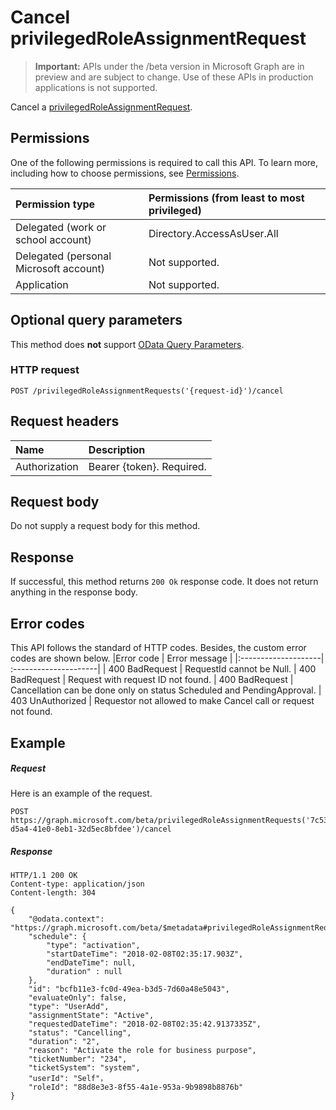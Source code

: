 # Cancel privilegedRoleAssignmentRequest

> **Important:** APIs under the /beta version in Microsoft Graph are in preview and are subject to change. Use of these APIs in production applications is not supported.

Cancel a [privilegedRoleAssignmentRequest](../resources/privilegedRoleAssignmentRequest.md).

## Permissions
One of the following permissions is required to call this API. To learn more, including how to choose permissions, see [Permissions](../../../concepts/permissions_reference.md).

|Permission type                        | Permissions (from least to most privileged)              |
|:--------------------------------------|:---------------------------------------------------------|
|Delegated (work or school account) | Directory.AccessAsUser.All    |
|Delegated (personal Microsoft account) | Not supported. |
|Application                            | Not supported. |

## Optional query parameters
This method does **not** support [OData Query Parameters](../../../concepts/query_parameters.md).

### HTTP request
<!-- { "blockType": "ignored" } -->
```http
POST /privilegedRoleAssignmentRequests('{request-id}')/cancel
```

## Request headers
| Name      |Description|
|:----------|:----------|
| Authorization  | Bearer {token}. Required. |

## Request body
Do not supply a request body for this method.

## Response
If successful, this method returns `200 Ok` response code. It does not return anything in the response body. 

## Error codes
This API follows the standard of HTTP codes. Besides, the custom error codes are shown below.
|Error code     | Error message              |
|:--------------------| :---------------------|
| 400 BadRequest | RequestId cannot be Null.
| 400 BadRequest | Request with request ID not found.
| 400 BadRequest | Cancellation can be done only on status Scheduled and PendingApproval.
| 403 UnAuthorized | Requestor not allowed to make Cancel call or request not found.

## Example
##### Request
Here is an example of the request.
<!-- {
  "blockType": "request",
  "name": "cancel_privilegedRoleAssignmentRequests"
}-->
```http
POST https://graph.microsoft.com/beta/privilegedRoleAssignmentRequests('7c53453e-d5a4-41e0-8eb1-32d5ec8bfdee')/cancel
```

##### Response
<!-- {
  "blockType": "response",
  "truncated": false,
  "@odata.type": "microsoft.graph.privilegedRoleAssignmentRequests"
} -->
```http
HTTP/1.1 200 OK
Content-type: application/json
Content-length: 304

{
    "@odata.context": "https://graph.microsoft.com/beta/$metadata#privilegedRoleAssignmentRequests/$entity",
    "schedule": {
        "type": "activation",
        "startDateTime": "2018-02-08T02:35:17.903Z",
        "endDateTime": null,
        "duration" : null
    },
    "id": "bcfb11e3-fc0d-49ea-b3d5-7d60a48e5043",
    "evaluateOnly": false,
    "type": "UserAdd",
    "assignmentState": "Active",
    "requestedDateTime": "2018-02-08T02:35:42.9137335Z",
    "status": "Cancelling",
    "duration": "2",
    "reason": "Activate the role for business purpose",
    "ticketNumber": "234",
    "ticketSystem": "system",
    "userId": "Self"，
    "roleId": "88d8e3e3-8f55-4a1e-953a-9b9898b8876b"
}
```

<!-- uuid: 8fcb5dbc-d5aa-4681-8e31-b001d5168d79
2015-10-25 14:57:30 UTC -->
<!-- {
  "type": "#page.annotation",
  "description": "Cancel privilegedRoleAssignmentRequests",
  "keywords": "",
  "section": "documentation",
  "tocPath": ""
}-->